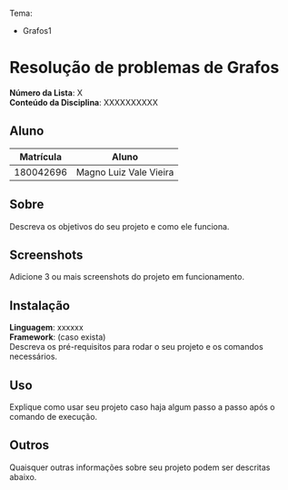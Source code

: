 
Tema:
 - Grafos1

# Resolução de problemas de Grafos 

**Número da Lista**: X<br>
**Conteúdo da Disciplina**: XXXXXXXXXX<br>

## Aluno
|Matrícula | Aluno |
| -- | -- |
| 180042696  | Magno Luiz Vale Vieira |


## Sobre 
Descreva os objetivos do seu projeto e como ele funciona. 

## Screenshots
Adicione 3 ou mais screenshots do projeto em funcionamento.

## Instalação 
**Linguagem**: xxxxxx<br>
**Framework**: (caso exista)<br>
Descreva os pré-requisitos para rodar o seu projeto e os comandos necessários.

## Uso 
Explique como usar seu projeto caso haja algum passo a passo após o comando de execução.

## Outros 
Quaisquer outras informações sobre seu projeto podem ser descritas abaixo.




